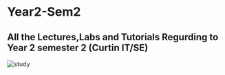 # Year2-Sem2
## All the Lectures,Labs and Tutorials Regurding to Year 2 semester 2 (Curtin IT/SE)
![study](https://media1.tenor.com/images/ef736317e36cda91de02cd663a23c776/tenor.gif?itemid=9569801)
